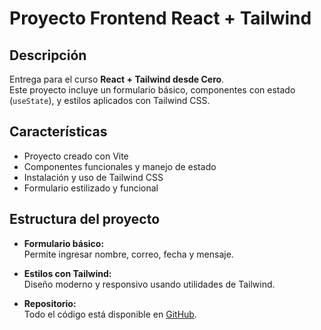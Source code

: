 # Proyecto Frontend React + Tailwind

## Descripción

Entrega para el curso **React + Tailwind desde Cero**.  
Este proyecto incluye un formulario básico, componentes con estado (`useState`), y estilos aplicados con Tailwind CSS.

## Características

- Proyecto creado con Vite
- Componentes funcionales y manejo de estado
- Instalación y uso de Tailwind CSS
- Formulario estilizado y funcional

## Estructura del proyecto

- **Formulario básico:**  
  Permite ingresar nombre, correo, fecha y mensaje.

- **Estilos con Tailwind:**  
  Diseño moderno y responsivo usando utilidades de Tailwind.

- **Repositorio:**  
  Todo el código está disponible en [GitHub](https://github.com/rebeca-orozco/Dia_4_React_Tailwind.git).
